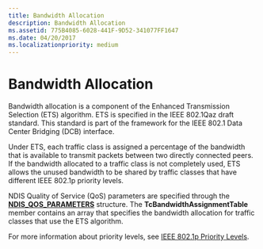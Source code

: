 ```yaml
---
title: Bandwidth Allocation
description: Bandwidth Allocation
ms.assetid: 775B4085-6028-441F-9D52-341077FF1647
ms.date: 04/20/2017
ms.localizationpriority: medium
---
```


# Bandwidth Allocation


Bandwidth allocation is a component of the Enhanced Transmission Selection (ETS) algorithm. ETS is specified in the IEEE 802.1Qaz draft standard. This standard is part of the framework for the IEEE 802.1 Data Center Bridging (DCB) interface.

Under ETS, each traffic class is assigned a percentage of the bandwidth that is available to transmit packets between two directly connected peers. If the bandwidth allocated to a traffic class is not completely used, ETS allows the unused bandwidth to be shared by traffic classes that have different IEEE 802.1p priority levels.

NDIS Quality of Service (QoS) parameters are specified through the [**NDIS\_QOS\_PARAMETERS**](https://docs.microsoft.com/windows-hardware/drivers/ddi/ntddndis/ns-ntddndis-_ndis_qos_parameters) structure. The **TcBandwidthAssignmentTable** member contains an array that specifies the bandwidth allocation for traffic classes that use the ETS algorithm.

For more information about priority levels, see [IEEE 802.1p Priority Levels](ieee-802-1p-priority-levels.md).

 

 






